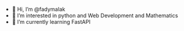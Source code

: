 - 👋 Hi, I’m @fadymalak
- 👀 I’m interested in python and Web Development and Mathematics
- 🌱 I’m currently learning FastAPI 

<!---
fadymalak/fadymalak is a ✨ special ✨ repository because its `README.md` (this file) appears on your GitHub profile.
You can click the Preview link to take a look at your changes.
--->
